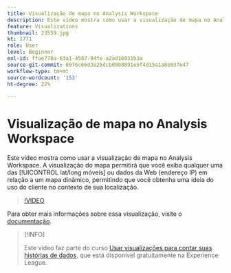 ```yaml
---
title: Visualização de mapa no Analysis Workspace
description: Este vídeo mostra como usar a visualização de mapa no Analysis Workspace. A visualização de mapa permitirá que você visualize dados móveis (lat/long) ou da Web (endereço IP) em um mapa dinâmico, permitindo que você obtenha uma ideia do uso do cliente no contexto de sua localização.
feature: Visualizations
thumbnail: 23559.jpg
kt: 1771
role: User
level: Beginner
exl-id: ffae778a-63a1-4587-94fe-a2ad16931b3a
source-git-commit: 8976c66d3e26dcb0988891e5f4d15a1a8e037e47
workflow-type: tm+mt
source-wordcount: '153'
ht-degree: 22%

---
```


# Visualização de mapa no Analysis Workspace

Este vídeo mostra como usar a visualização de mapa no Analysis Workspace. A visualização do mapa permitirá que você exiba qualquer uma das [!UICONTROL lat/long móveis] ou dados da Web (endereço IP) em relação a um mapa dinâmico, permitindo que você obtenha uma ideia do uso do cliente no contexto de sua localização.

>[!VIDEO](https://video.tv.adobe.com/v/23559/?quality=12)

Para obter mais informações sobre essa visualização, visite o [documentação](https://experienceleague.adobe.com/docs/analytics/analyze/analysis-workspace/visualizations/map-visualization.html?lang=pt-BR).

>[!INFO]
>
> Este vídeo faz parte do curso [Usar visualizações para contar suas histórias de dados](https://experienceleague.adobe.com/?recommended=Analytics-U-1-2021.1.visualizations&amp;lang=pt-BR), que está disponível gratuitamente na Experience League.
